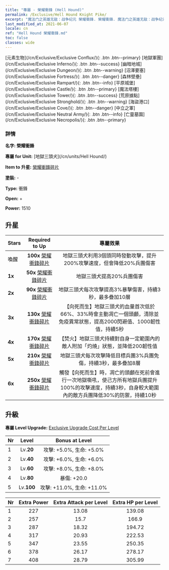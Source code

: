 ```yaml
---
title: "專屬 - 榮耀衝鋒 (Hell Hound)"
permalink: /Exclusive/Hell Hound Knight Pike/
excerpt: "魔法门之英雄无敌：战争纪元 榮耀衝鋒. 榮耀衝鋒. 魔法门之英雄无敌：战争纪元 專屬 榮耀衝鋒. 地獄三頭犬 專屬."
last_modified_at: 2021-06-07
locale: cn
ref: "Hell Hound 榮耀衝鋒.md"
toc: false
classes: wide
---
```

 [元素生物](/cn/Exclusive/Exclusive Conflux/){: .btn .btn--primary} [地獄軍團](/cn/Exclusive/Exclusive Inferno/){: .btn .btn--success} [幽暗地城](/cn/Exclusive/Exclusive Dungeon/){: .btn .btn--warning} [沼澤要塞](/cn/Exclusive/Exclusive Fortress/){: .btn .btn--danger} [森林壁壘](/cn/Exclusive/Exclusive Rampart/){: .btn .btn--info} [平原城堡](/cn/Exclusive/Exclusive Castle/){: .btn .btn--primary} [魔法塔樓](/cn/Exclusive/Exclusive Tower/){: .btn .btn--success} [荒原據點](/cn/Exclusive/Exclusive Stronghold/){: .btn .btn--warning} [海盜港口](/cn/Exclusive/Exclusive Cove/){: .btn .btn--danger} [中立之軍](/cn/Exclusive/Exclusive Neutral Army/){: .btn .btn--info} [亡靈墓園](/cn/Exclusive/Exclusive Necropolis/){: .btn .btn--primary} 

### 詳情
 **名字: 榮耀衝鋒** 

 **專屬 for Unit:** [地獄三頭犬](/cn/units/Hell Hound/) 

 **Item to 升星:** [榮耀衝鋒碎片](/cn/Items/con_916/)

 **塗裝:** -

 **Type:** 衝鋒

 **Open:** +

 **Power:** 1510

## 升星

  |     Stars    |  Required to Up | 專屬效果 |
  |:-------------|:---------------:|:---------------:|
  |  喚醒  | **100x** [榮耀衝鋒碎片](/cn/Items/con_916/) | 地獄三頭犬利用3個頭同時發動攻擊，提升200%攻擊速度，但會降低20%兵團傷害 |
  | **1x** <i class="fas fa-star"/> | **50x** [榮耀衝鋒碎片](/cn/Items/con_916/) | 地獄三頭犬提高20%兵團傷害 |
  | **2x** <i class="fas fa-star"/> | **90x** [榮耀衝鋒碎片](/cn/Items/con_916/) | 地獄三頭犬每次攻擊提高3%暴擊傷害，持續3秒，最多疊加10層 |
  | **3x** <i class="fas fa-star"/> | **130x** [榮耀衝鋒碎片](/cn/Items/con_916/) | 【向死而生】地獄三頭犬的血量首次低於66%、33%時會主動凋亡一個頭顱，清除並免疫異常狀態，提高2000閃避值、1000韌性值，持續5秒 |
  | **4x** <i class="fas fa-star"/> | **170x** [榮耀衝鋒碎片](/cn/Items/con_916/) | 【焚火】地獄三頭犬持續對自身一定範圍內的敵人附加「灼燒」狀態，並降低200韌性值 |
  | **5x** <i class="fas fa-star"/> | **210x** [榮耀衝鋒碎片](/cn/Items/con_916/) | 地獄三頭犬每次攻擊降低目標兵團3%兵團免傷，持續3秒，最多疊加8層 |
  | **6x** <i class="fas fa-star"/> | **250x** [榮耀衝鋒碎片](/cn/Items/con_916/) | 觸發【向死而生】時，凋亡的頭顱在死前會進行一次地獄嘶吼，使己方所有地獄兵團提升100%的攻擊速度，持續3秒，自身較大範圍內的敵方兵團降低30%的防禦，持續10秒 |


## 升級
 **專屬 Level Upgrade:** [Exclusive Upgrade Cost Per Level](/Exclusive/ExclusiveUpgradeCostPerLevel/)

  |  Nr  |   Level  | Bonus at Level |
  |:-----|:--------:|:--------------:|
  | 1 | Lv.**20** | 攻擊: +5.0%, 生命: +5.0% |
  | 2 | Lv.**40** | 攻擊: +6.0%, 生命: +6.0% |
  | 3 | Lv.**60** | 攻擊: +8.0%, 生命: +8.0% |
  | 4 | Lv.**80** | 暴傷: +20.0 |
  | 5 | Lv.**100** | 攻擊: +11.0%, 生命: +11.0% |


  |  Nr  |  Extra Power | Extra Attack per Level | Extra HP per Level |
  |:-----|:--------:|:--------:|:--------:|
  | 1 | 227 | 13.08 | 139.08 |
  | 2 | 257 | 15.7 | 166.9 |
  | 3 | 287 | 18.32 | 194.72 |
  | 4 | 317 | 20.93 | 222.53 |
  | 5 | 347 | 23.55 | 250.35 |
  | 6 | 378 | 26.17 | 278.17 |
  | 7 | 408 | 28.79 | 305.99 |


